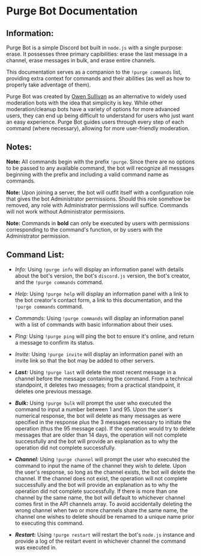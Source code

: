 ﻿# Purge Bot Documentation

## Information:
Purge Bot is a simple Discord bot built in `node.js` with a single purpose: erase. It possesses three primary capibilities: erase the last message in a channel, erase messages in bulk, and erase entire channels.

This documentation serves as a companion to the `!purge commands` list, providing extra context for commands and their abilities (as well as how to properly take adventage of them).

Purge Bot was created by <a href="https://sulliops.co">Owen Sullivan</a> as an alternative to widely used moderation bots with the idea that simplicity is key. While other moderation/cleanup bots have a variety of options for more advanced users, they can end up being difficult to understand for users who just want an easy experience. Purge Bot guides users through every step of each command (where necessary), allowing for more user-friendly moderation.

## Notes:
**Note:** All commands begin with the prefix <code>!purge</code>. Since there are no options to be passed to any available command, the bot will recognize all messages beginning with the prefix and including a valid command name as commands.

**Note:** Upon joining a server, the bot will outfit itself with a configuration role that gives the bot Administrator permissions. Should this role somehow be removed, any role with Administrator permissions will suffice. Commands will not work without Administrator permissions.

**Note:** Commands in **bold** can only be executed by users with permissions corresponding to the command's function, or by users with the Administrator permission.

## Command List:

* *Info:* Using `!purge info` will display an information panel with details about the bot's version, the bot's `discord.js` version, the bot's creator, and the `!purge commands` command.

* *Help:* Using `!purge help` will display an information panel with a link to the bot creator's contact form, a link to this documentation, and the `!purge commands` command.

* *Commands:* Using `!purge commands` will display an information panel with a list of commands with basic information about their uses.

* *Ping:* Using `!purge ping` will ping the bot to ensure it's online, and return a message to confirm its status.

* *Invite:* Using `!purge invite` will display an information panel with an invite link so that the bot may be added to other servers.

* ***Last:*** Using `!purge last` will delete the most recent message in a channel before the message containing the command. From a technical standpoint, it deletes two messages; from a practical standpoint, it deletes one previous message.

* ***Bulk:*** Using `!purge bulk` will prompt the user who executed the command to input a number between 1 and 95. Upon the user's numerical response, the bot will delete as many messages as were specified in the response plus the 3 messages necessary to initiate the operation (thus the 95 message cap). If the operation would try to delete messages that are older than 14 days, the operation will not complete successfully and the bot will provide an explanation as to why the operation did not complete successfully.

* ***Channel:*** Using `!purge channel` will prompt the user who executed the command to input the name of the channel they wish to delete. Upon the user's response, so long as the channel exists, the bot will delete the channel. If the channel does not exist, the operation will not complete successfully and the bot will provide an explanation as to why the operation did not complete successfully. If there is more than one channel by the same name, the bot will default to whichever channel comes first in the API channels array. To avoid accidentally deleting the wrong channel when two or more channels share the same name, the channel one wishes to delete should be renamed to a unique name prior to executing this command.

* ***Restart:*** Using `!purge restart` will restart the bot's `node.js` instance and provide a log of the restart event in whichever channel the command was executed in.
